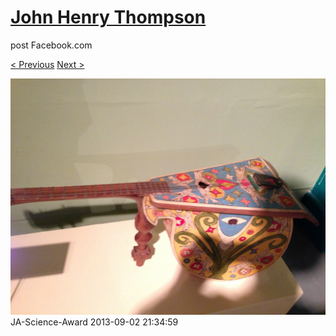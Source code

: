 # [John Henry Thompson](../README.md)
post Facebook.com

[< Previous](2013-09-02-13.md) [Next >](2013-09-02-15.md)

[![](../media/2013-09-02/JA-Science-Award-3.jpg)](../README.md)
JA-Science-Award
2013-09-02 21:34:59